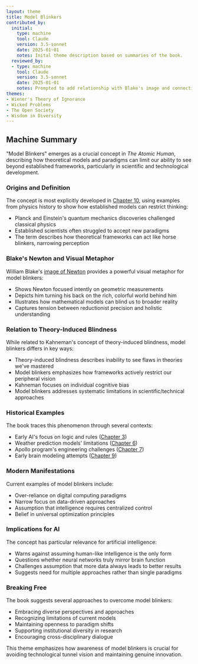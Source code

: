 ```yaml
---
layout: theme
title: Model Blinkers
contributed_by:
  initial:
    type: machine
    tool: Claude
    version: 3.5-sonnet
    date: 2025-01-01
    notes: Inital theme description based on summaries of the book.
  reviewed_by:
  - type: machine
    tool: Claude
    version: 3.5-sonnet
    date: 2025-01-01
    notes: Prompted to add relationship with Blake's image and connection to Kahneman's theory-induced blindness.
themes:
- Wiener's Theory of Ignorance
- Wicked Problems
- The Open Society
- Wisdom in Diversity
---
```


<div class="machine-commentary" markdown=1>

## Machine Summary

"Model Blinkers" emerges as a crucial concept in *The Atomic Human*, describing how theoretical models and paradigms can limit our ability to see beyond established frameworks, particularly in scientific and technological development.

### Origins and Definition

The concept is most explicitly developed in [Chapter 10](/chapters/10-gaslighting/), using examples from physics history to show how established models can restrict thinking:
- Planck and Einstein's quantum mechanics discoveries challenged classical physics
- Established scientists often struggled to accept new paradigms
- The term describes how theoretical frameworks can act like horse blinkers, narrowing perception

### Blake's Newton and Visual Metaphor

William Blake's [image of Newton](/images/william-blake-newton/) provides a powerful visual metaphor for model blinkers:
- Shows Newton focused intently on geometric measurements
- Depicts him turning his back on the rich, colorful world behind him
- Illustrates how mathematical models can blind us to broader reality
- Captures tension between reductionist precision and holistic understanding

### Relation to Theory-Induced Blindness

While related to Kahneman's concept of theory-induced blindness, model blinkers differs in key ways:
- Theory-induced blindness describes inability to see flaws in theories we've mastered
- Model blinkers emphasizes how frameworks actively restrict our peripheral vision
- Kahneman focuses on individual cognitive bias
- Model blinkers addresses systematic limitations in scientific/technical approaches

### Historical Examples

The book traces this phenomenon through several contexts:
- Early AI's focus on logic and rules ([Chapter 3](/chapters/03-intent/))
- Weather prediction models' limitations ([Chapter 6](/chapters/06-the-gremlin-of-uncertainty/))
- Apollo program's engineering challenges ([Chapter 7](/chapters/07-its-not-rocket-science-or-brain-surgery/))
- Early brain modeling attempts ([Chapter 9](/chapters/09-a-design-for-a-brain/))

### Modern Manifestations

Current examples of model blinkers include:
- Over-reliance on digital computing paradigms
- Narrow focus on data-driven approaches
- Assumption that intelligence requires centralized control
- Belief in universal optimization principles

### Implications for AI

The concept has particular relevance for artificial intelligence:
- Warns against assuming human-like intelligence is the only form
- Questions whether neural networks truly mirror brain function
- Challenges assumption that more data always leads to better results
- Suggests need for multiple approaches rather than single paradigms

### Breaking Free

The book suggests several approaches to overcome model blinkers:
- Embracing diverse perspectives and approaches
- Recognizing limitations of current models
- Maintaining openness to paradigm shifts
- Supporting institutional diversity in research
- Encouraging cross-disciplinary dialogue

This theme emphasizes how awareness of model blinkers is crucial for avoiding technological tunnel vision and maintaining genuine innovation.

</div> 
